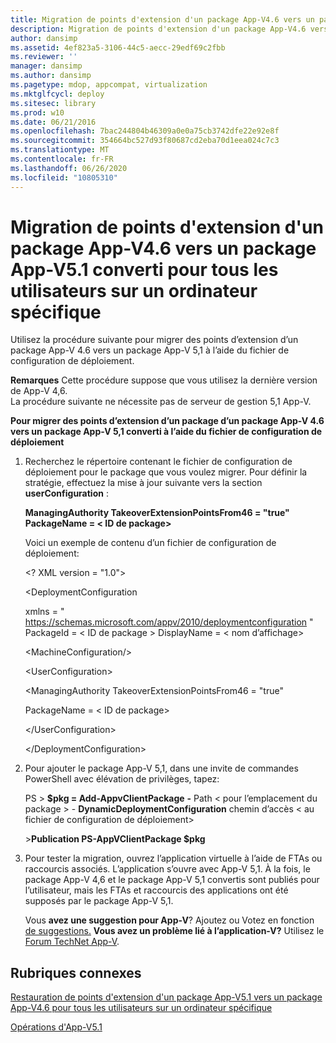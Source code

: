 ```yaml
---
title: Migration de points d'extension d'un package App-V4.6 vers un package App-V5.1 converti pour tous les utilisateurs sur un ordinateur spécifique
description: Migration de points d'extension d'un package App-V4.6 vers un package App-V5.1 converti pour tous les utilisateurs sur un ordinateur spécifique
author: dansimp
ms.assetid: 4ef823a5-3106-44c5-aecc-29edf69c2fbb
ms.reviewer: ''
manager: dansimp
ms.author: dansimp
ms.pagetype: mdop, appcompat, virtualization
ms.mktglfcycl: deploy
ms.sitesec: library
ms.prod: w10
ms.date: 06/21/2016
ms.openlocfilehash: 7bac244804b46309a0e0a75cb3742dfe22e92e8f
ms.sourcegitcommit: 354664bc527d93f80687cd2eba70d1eea024c7c3
ms.translationtype: MT
ms.contentlocale: fr-FR
ms.lasthandoff: 06/26/2020
ms.locfileid: "10805310"
---
```

# Migration de points d'extension d'un package App-V4.6 vers un package App-V5.1 converti pour tous les utilisateurs sur un ordinateur spécifique


Utilisez la procédure suivante pour migrer des points d’extension d’un package App-V 4.6 vers un package App-V 5,1 à l’aide du fichier de configuration de déploiement.

**Remarques**  Cette procédure suppose que vous utilisez la dernière version de App-V 4,6.  
La procédure suivante ne nécessite pas de serveur de gestion 5,1 App-V.

 

**Pour migrer des points d’extension d’un package d’un package App-V 4.6 vers un package App-V 5,1 converti à l’aide du fichier de configuration de déploiement**

1. Recherchez le répertoire contenant le fichier de configuration de déploiement pour le package que vous voulez migrer. Pour définir la stratégie, effectuez la mise à jour suivante vers la section **userConfiguration** :

   **ManagingAuthority TakeoverExtensionPointsFrom46 = "true" PackageName = &lt; ID de package&gt;**

   Voici un exemple de contenu d’un fichier de configuration de déploiement:

   &lt;? XML version = "1.0"&gt;

   &lt;DeploymentConfiguration

   xmlns = " <https://schemas.microsoft.com/appv/2010/deploymentconfiguration> " PackageId = &lt; ID de package &gt; DisplayName = &lt; nom d’affichage&gt;

   &lt;MachineConfiguration/&gt;

   &lt;UserConfiguration&gt;

   &lt;ManagingAuthority TakeoverExtensionPointsFrom46 = "true"

   PackageName = &lt; ID de package&gt;

   &lt;/UserConfiguration&gt;

   &lt;/DeploymentConfiguration&gt;

2. Pour ajouter le package App-V 5,1, dans une invite de commandes PowerShell avec élévation de privilèges, tapez:

   PS &gt; **$pkg = Add-AppvClientPackage** **-** Path &lt; pour l’emplacement du package &gt;  - **DynamicDeploymentConfiguration** chemin d’accès &lt; au fichier de configuration de déploiement&gt;

   &gt;**Publication PS-AppVClientPackage $pkg**

3. Pour tester la migration, ouvrez l’application virtuelle à l’aide de FTAs ou raccourcis associés. L’application s’ouvre avec App-V 5,1. À la fois, le package App-V 4,6 et le package App-V 5,1 convertis sont publiés pour l’utilisateur, mais les FTAs et raccourcis des applications ont été supposés par le package App-V 5,1.

   Vous **avez une suggestion pour App-V**? Ajoutez ou Votez en fonction [de suggestions.](http://appv.uservoice.com/forums/280448-microsoft-application-virtualization) **Vous avez un problème lié à l’application-V?** Utilisez le [Forum TechNet App-V](https://social.technet.microsoft.com/Forums/home?forum=mdopappv).

## Rubriques connexes


[Restauration de points d'extension d'un package App-V5.1 vers un package App-V4.6 pour tous les utilisateurs sur un ordinateur spécifique](how-to-revert-extension-points-from-an-app-v-51-package-to-an-app-v-46-package-for-all-users-on-a-specific-computer.md)

[Opérations d'App-V5.1](operations-for-app-v-51.md)

 

 





